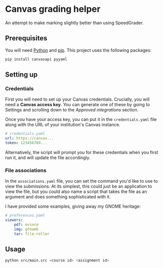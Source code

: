 # Canvas grading helper

An attempt to make marking slightly better than using SpeedGrader.

## Prerequisites

You will need [Python](https://www.python.org/) and [pip](https://pypi.org/project/pip/).
This project uses the following packages:

```sh
pip install canvasapi pyyaml
```

## Setting up

### Credentials

First you will need to set up your Canvas credentials.
Crucially, you will need a **Canvas access key**.
You can generate one of these by going to Settings and scrolling down to the *Approved integrations* section.

Once you have your access key, you can put it in the `credentials.yaml` file along with the URL of your institution's Canvas instance.

```yaml
# credentials.yaml
url: https://canvas...
token: 123456789...
```

Alternatively, the script will prompt you for these credentials when you first run it, and will update the file accordingly.

### File associations

In the `associations.yaml` file, you can set the command you'd like to use to view the submissions.
At its simplest, this could just be an application to view the file, but you could also name a script that takes the file as an argument and does something sophisticated with it.

I have provided some examples, giving away my GNOME heritage:

```yaml
# preferences.yaml
viewers:
    pdf: evince
    img: gthumb
    tar: file-roller
```

## Usage

```sh
python src/main.src <course id> <assignment id>
```
